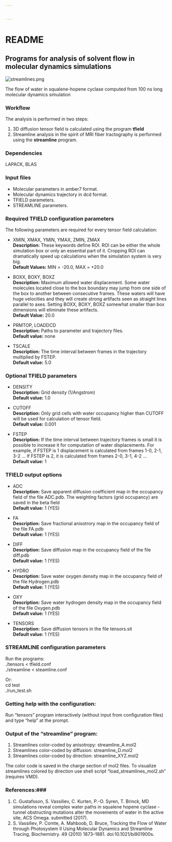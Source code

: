 ```yaml
---


---
```


<h1 id="readme">README</h1>
<h2 id="programs-for-analysis-of-solvent-flow-in-molecular-dynamics-simulations">Programs for analysis of solvent flow in molecular dynamics simulations</h2>
<p><img src="https://bitbucket.org/repo/qExpaGG/images/3181802118-streamlines.png" alt="streamlines.png"></p>
<p>The flow of water in squalene-hopene cyclase computed from 100 ns long molecular dynamics simulation</p>
<h3 id="workflow">Workflow</h3>
<p>The analysis is performed in two steps:</p>
<ol>
<li>3D diffusion tensor field is calculated using the program <strong>tfield</strong></li>
<li>Streamline analysis in the spirit of MRI fiber tractography is performed using the <strong>streamline</strong> program.</li>
</ol>
<h3 id="dependencies">Dependencies</h3>
<p>LAPACK, BLAS</p>
<h3 id="input-files">Input files</h3>
<ul>
<li>Molecular parameters in amber7 format.</li>
<li>Molecular dynamics trajectory in dcd format.</li>
<li>TFIELD parameters.</li>
<li>STREAMLINE parameters.</li>
</ul>
<h3 id="required-tfield-configuration-parameters">Required TFIELD configuration parameters</h3>
<p>The following parameters are required for every tensor field calculation:</p>
<ul>
<li>
<p>XMIN, XMAX, YMIN, YMAX, ZMIN, ZMAX<br>
<strong>Description:</strong> These keywords define ROI. ROI can be either the whole simulation box or only an essential part of it. Cropping ROI can dramatically speed up calculations when the simulation system is very big.<br>
<strong>Default Values:</strong> MIN = -20.0, MAX = +20.0</p>
</li>
<li>
<p>BOXX, BOXY, BOXZ<br>
<strong>Description:</strong> Maximum allowed water displacement. Some water molecules located close to the box boundary may jump from one side of the box to another between consecutive frames. These waters will have huge velocities and they will create strong artifacts seen as straight lines parallel to axes. Setting BOXX, BOXY, BOXZ somewhat smaller than box dimensions will eliminate these artifacts.<br>
<strong>Default Value:</strong> 20.0</p>
</li>
<li>
<p>PRMTOP, LOADDCD<br>
<strong>Description:</strong> Paths to parameter and trajectory files.<br>
<strong>Default value:</strong> none</p>
</li>
<li>
<p>TSCALE<br>
<strong>Description:</strong> The time interval between frames in the trajectory multiplied by FSTEP.<br>
<strong>Default value:</strong> 5.0</p>
</li>
</ul>
<h3 id="optional-tfield-parameters">Optional TFIELD parameters</h3>
<ul>
<li>
<p>DENSITY<br>
<strong>Description:</strong> Grid density (1/Angstrom)<br>
<strong>Default value:</strong>  1.0</p>
</li>
<li>
<p>CUTOFF<br>
<strong>Description:</strong> Only grid cells with water occupancy higher than CUTOFF will be used for calculation of tensor field.<br>
<strong>Default value:</strong> 0.001</p>
</li>
<li>
<p>FSTEP<br>
<strong>Description:</strong> If the time interval between trajectory frames is small it is possible to increase it for computation of water displacements. For example, if FSTEP is 1 displacement is calculated from frames 1-0, 2-1, 3-2 … If FSTEP is 2, it is calculated from frames 2-0, 3-1, 4-2 …<br>
<strong>Default value:</strong>  1</p>
</li>
</ul>
<h3 id="tfield-output-options">TFIELD output options</h3>
<ul>
<li>
<p>ADC<br>
<strong>Description:</strong> Save apparent diffusion coefficient map in the occupancy field of the file ADC.pdb. The weighting factors (grid occupancy) are saved in the beta field <br>
<strong>Default value:</strong> 1 (YES)</p>
</li>
<li>
<p>FA<br>
<strong>Description:</strong> Save fractional anisotrory map in the occupancy field of the file FA.pdb<br>
<strong>Default value:</strong> 1 (YES)</p>
</li>
<li>
<p>DIFF<br>
<strong>Description:</strong> Save diffusion map in the occupancy field of the file diff.pdb<br>
<strong>Default value:</strong> 1 (YES)</p>
</li>
<li>
<p>HYDRO<br>
<strong>Description:</strong> Save water oxygen density map in the occupancy field of the file Hydrogen.pdb<br>
<strong>Default value:</strong> 1 (YES)</p>
</li>
<li>
<p>OXY<br>
<strong>Description:</strong> Save water hydrogen density map in the occupancy field of the file Oxygen.pdb<br>
<strong>Default value:</strong> 1 (YES)</p>
</li>
<li>
<p>TENSORS<br>
<strong>Description:</strong> Save diffusion tensors in the file tensors.sit<br>
<strong>Default value:</strong> 1 (YES)</p>
</li>
</ul>
<h3 id="streamline-configuration-parameters">STREAMLINE configuration parameters</h3>
<p>Run the programs:<br>
./tensors &lt; tfield.conf<br>
./streamline &lt; steamline.conf</p>
<p>Or:<br>
cd test<br>
./run_test.sh</p>
<h3 id="getting-help-with-the-configuration">Getting help with the configuration:</h3>
<p>Run “tensors” program interactively (without input from configuration files) and type “help” at the prompt.</p>
<h3 id="output-of-the-streamline-program">Output of the “streamline” program:</h3>
<ol>
<li>Streamlines color-coded by  anisotropy: streamline_A.mol2</li>
<li>Streamlines color-coded by  diffusion:  streamline_D.mol2</li>
<li>Streamlines color-coded by  direction:  streamline_XYZ.mol2</li>
</ol>
<p>The color code is saved in the charge section of mol2 files. To visualize streamlines colored by direction use shell script “load_streamlines_mol2.sh” (requires VMD).</p>
<h3 id="references">References:###</h3>
<ol>
<li>C. Gustafsson, S. Vassiliev, C. Kurten, P.-O. Syren, T. Brinck, MD simulations reveal complex water paths in squalene hopene cyclase - tunnel obstructing mutations alter the movements of water in the active site, ACS Omega. submitted (2017).</li>
<li>S. Vassiliev, P. Comte, A. Mahboob, D. Bruce, Tracking the Flow of Water through Photosystem II Using Molecular Dynamics and Streamline Tracing, Biochemistry. 49 (2010) 1873–1881. doi:10.1021/bi901900s.</li>
</ol>

